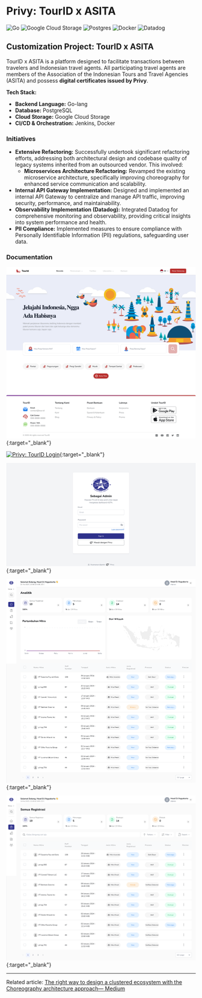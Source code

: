 # Privy: TourID x ASITA


![Go](https://img.shields.io/badge/go-%2300ADD8.svg?style=for-the-badge&logo=go&logoColor=white)
![Google Cloud Storage](https://img.shields.io/badge/Cloud%20Storage-%234285F4?style=for-the-badge&logo=googlecloudstorage&logoColor=white)
![Postgres](https://img.shields.io/badge/postgres-%23316192.svg?style=for-the-badge&logo=postgresql&logoColor=white)
![Docker](https://img.shields.io/badge/docker-%230db7ed.svg?style=for-the-badge&logo=docker&logoColor=white)
![Datadog](https://img.shields.io/badge/datadog-%23632CA6.svg?style=for-the-badge&logo=datadog&logoColor=white)

## Customization Project: TourID x ASITA

TourID x ASITA is a platform designed to facilitate transactions between travelers and Indonesian travel agents. All participating travel agents are members of the Association of the Indonesian Tours and Travel Agencies (ASITA) and possess **digital certificates issued by Privy**.

**Tech Stack:**

- **Backend Language:** Go-lang
- **Database:** PostgreSQL
- **Cloud Storage:** Google Cloud Storage
- **CI/CD & Orchestration:** Jenkins, Docker

### Initiatives

- **Extensive Refactoring:** Successfully undertook significant refactoring efforts, addressing both architectural design and codebase quality of legacy systems inherited from an outsourced vendor. This involved:
    - **Microservices Architecture Refactoring:** Revamped the existing microservice architecture, specifically improving choreography for enhanced service communication and scalability.
- **Internal API Gateway Implementation:** Designed and implemented an internal API Gateway to centralize and manage API traffic, improving security, performance, and maintainability.
- **Observability Implementation (Datadog):** Integrated Datadog for comprehensive monitoring and observability, providing critical insights into system performance and health.
- **PII Compliance:** Implemented measures to ensure compliance with Personally Identifiable Information (PII) regulations, safeguarding user data.

### Documentation

[![Privy: TourID Landing](images/privy_tourid_landing.png)](images/privy_tourid_landing.png){:target="_blank"}

[![Privy: TourID Login](images/privy_tourid_login.png)](images/privy_tourid_login.png){:target="_blank"}

[![Privy: ASITA Login](images/privy_asita_login.png)](images/privy_asita_login.png){:target="_blank"}

[![Privy: ASITA Dashboard](images/privy_asita_dashboard.png)](images/privy_asita_dashboard.png){:target="_blank"}

[![Privy: ASITA Registration](images/privy_asita_registration.png)](images/privy_asita_registration.png){:target="_blank"}

____

Related article: [The right way to design a clustered ecosystem with the Choreography architecture approach— Medium](https://medium.com/@ymanshur/the-right-way-to-design-a-clustered-ecosystem-with-the-choreography-architecture-approach-9d673e44b07b)
